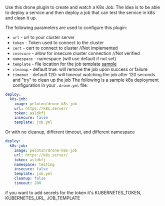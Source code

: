 Use this drone plugin to create and watch a K8s Job.  The idea is to be able to deploy
a service and then deploy a job that can test the service in k8s and clean it up.

The following parameters are used to configure this plugin:

- `url` - url to your cluster server
- `token` - Token used to connect to the cluster
- `cert` - cert to connect to cluster //Not implemented
- `insecure` - allow for insecure cluster connection //Not verified
- `namespace` - namespace (will use default if not set)  
- `template` - file location for the job template [sample](job.yml)
- `cleanup` - default true: will remove the job upon success or failure
- `timeout` -  default 120: will timeout watching the job after 120 seconds and "try" to clean up the job
The following is a sample k8s deployment configuration in your `.drone.yml` file:

```yaml
deploy:
  k8s-job:
    image: peloton/drone-k8s-job
    url: https://k8s.server/
    token: asldkfj
    insecure: false
    template: job.yml
```

Or with no cleanup, different timeout, and different namespace

```yaml
deploy:
  k8s-job:
    image: peloton/drone-k8s-job
    url: https://k8s.server/
    token: asldkfj
    namespace: testing
    insecure: false
    template: job.yml
    cleanup: false
    timeout: 200
```

if you want to add secrets for the token it's KUBERNETES_TOKEN, KUBERNETES_URL, JOB_TEMPLATE

